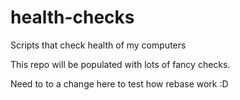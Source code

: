 # health-checks
Scripts that check health of my computers

This repo will be populated with lots of fancy checks.

Need to to a change here to test how rebase work :D

